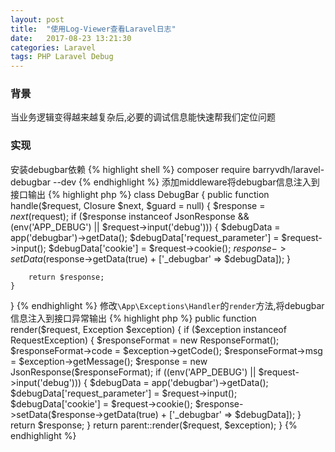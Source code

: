 ```yaml
---
layout: post
title:  "使用Log-Viewer查看Laravel日志"
date:   2017-08-23 13:21:30
categories: Laravel
tags: PHP Laravel Debug
---
```


### 背景
当业务逻辑变得越来越复杂后,必要的调试信息能快速帮我们定位问题

### 实现
安装debugbar依赖
{% highlight shell %}
composer require barryvdh/laravel-debugbar --dev
{% endhighlight %}
添加middleware将debugbar信息注入到接口输出
{% highlight php %}
class DebugBar
{
    public function handle($request, Closure $next, $guard = null)
    {
        $response = $next($request);
        if ($response instanceof JsonResponse && (env('APP_DEBUG') || $request->input('debug')))
        {
            $debugData = app('debugbar')->getData();
            $debugData['request_parameter'] = $request->input();
            $debugData['cookie'] = $request->cookie();
            $response->setData($response->getData(true) + ['_debugbar' => $debugData]);
        }

        return $response;
    }
}
{% endhighlight %}
修改`\App\Exceptions\Handler`的`render`方法,将debugbar信息注入到接口异常输出
{% highlight php %}
public function render($request, Exception $exception)
{
    if ($exception instanceof RequestException)
    {
        $responseFormat = new ResponseFormat();
        $responseFormat->code = $exception->getCode();
        $responseFormat->msg = $exception->getMessage();
        $response = new JsonResponse($responseFormat);
        if ((env('APP_DEBUG') || $request->input('debug')))
        {
                $debugData = app('debugbar')->getData();
                $debugData['request_parameter'] = $request->input();
                $debugData['cookie'] = $request->cookie();
                $response->setData($response->getData(true) + ['_debugbar' => $debugData]);
        }
        return $response;
    }
    return parent::render($request, $exception);
}
{% endhighlight %}